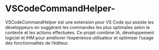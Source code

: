 # VSCodeCommandHelper-
VSCodeCommandHelper est une extension pour VS Code qui assiste les développeurs en suggérant les commandes les plus optimales selon le contexte et les actions effectuées. Ce projet combine IA, développement logiciel et IHM pour améliorer l’expérience utilisateur et optimiser l’usage des fonctionnalités de l’éditeur.
